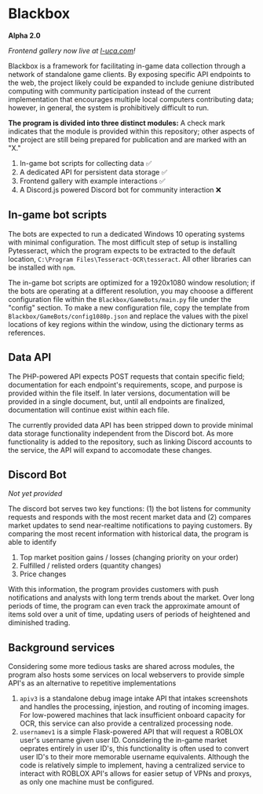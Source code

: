 # Blackbox
**Alpha 2.0**

*Frontend gallery now live at [l-uca.com](https://l-uca.com/blackbox/)!*

Blackbox is a framework for facilitating in-game data collection through a network of standalone game clients. By exposing specific API endpoints to the web, the project likely could be expanded to include geniune distributed computing with community participation instead of the current implementation that encourages multiple local computers contributing data; however, in general, the system is prohibitively difficult to run.

**The program is divided into three distinct modules:**
A check mark indicates that the module is provided within this repository; other aspects of the project are still being prepared for publication and are marked with an "X."
 1. In-game bot scripts for collecting data ✅
 1. A dedicated API for persistent data storage ✅
 1. Frontend gallery with example interactions ✅
 1. A Discord.js powered Discord bot for community interaction ❌

## In-game bot scripts

The bots are expected to run a dedicated Windows 10 operating systems with minimal configuration. The most difficult step of setup is installing Pytesseract, which the program expects to be extracted to the default location, `C:\Program Files\Tesseract-OCR\tesseract`. All other libraries can be installed with `npm`.

The in-game bot scripts are optimized for a 1920x1080 window resolution; if the bots are operating at a different resolution, you may chooose a different configuration file within the `Blackbox/GameBots/main.py` file under the "config" section. To make a new configuration file, copy the template from `Blackbox/GameBots/config1080p.json` and replace the values with the pixel locations of key regions within the window, using the dictionary terms as references.

## Data API

The PHP-powered API expects POST requests that contain specific field; documentation for each endpoint's requirements, scope, and purpose is provided within the file itself. In later versions, documentation will be provided in a single document, but, until all endpoints are finalized, documentation will continue exist within each file.

The currently provided data API has been stripped down to provide minimal data storage functionality independent from the Discord bot. As more functionality is added to the repository, such as linking Discord accounts to the service, the API will expand to accomodate these changes.

## Discord Bot
*Not yet provided*

The discord bot serves two key functions: (1) the bot listens for community requests and responds with the most recent market data and (2) compares market updates to send near-realtime notifications to paying customers. By comparing the most recent information with historical data, the program is able to identify

1. Top market position gains / losses (changing priority on your order)
1. Fulfilled / relisted orders (quantity changes)
1. Price changes

With this information, the program provides customers with push notifications and analysts with long term trends about the market. Over long periods of time, the program can even  track the approximate amount of items sold over a unit of time, updating users of periods of heightened and diminished trading.

## Background services

Considering some more tedious tasks are shared across modules, the program also hosts some services on local webservers to provide simple API's as an alternative to repetitive implementations

1. `apiv3` is a standalone debug image intake API that intakes screenshots and handles the processing, injestion, and routing of incoming images. For low-powered machines that lack insufficient onboard capacity for OCR, this service can also provide a centralized processing node.
1. `usernamev1` is a simple Flask-powered API that will request a ROBLOX user's username given user ID. Considering the in-game market oeprates entirely in user ID's, this functionality is often used to convert user ID's to their more memorable username equivalents. Although the code is relatively simple to implement, having a centralized service to interact with ROBLOX API's allows for easier setup of VPNs and proxys, as only one machine must be configured.
